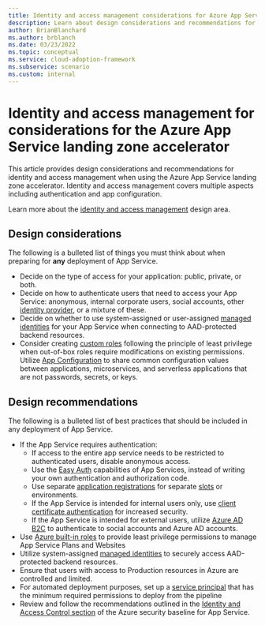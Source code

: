 ```yaml
---
title: Identity and access management considerations for Azure App Service
description: Learn about design considerations and recommendations for identity and access management in the Azure App Service landing zone accelerator.
author: BrianBlanchard
ms.author: brblanch
ms.date: 03/23/2022
ms.topic: conceptual
ms.service: cloud-adoption-framework
ms.subservice: scenario
ms.custom: internal
---
```


# Identity and access management for considerations for the Azure App Service landing zone accelerator

This article provides design considerations and recommendations for identity and access management when using the Azure App Service landing zone accelerator. Identity and access management covers multiple aspects including authentication and app configuration.

Learn more about the [identity and access management](../../../ready/landing-zone/design-area/identity-access.md) design area.

## Design considerations

The following is a bulleted list of things you must think about when preparing for **any** deployment of App Service.

- Decide on the type of access for your application: public, private, or both.
- Decide on how to authenticate users that need to access your App Service: anonymous, internal corporate users, social accounts, other [identity provider](/azure/app-service/overview-managed-identity?tabs=dotnet), or a mixture of these.
- Decide on whether to use system-assigned or user-assigned [managed identities](/azure/app-service/overview-managed-identity?tabs=dotnet) for your App Service when connecting to AAD-protected backend resources.
- Consider creating [custom roles](/azure/active-directory/roles/custom-create) following the principle of least privilege when out-of-box roles require modifications on existing permissions. Utilize [App Configuration](/azure/architecture/solution-ideas/articles/appconfig-key-vault) to share common configuration values between applications, microservices, and serverless applications that are not passwords, secrets, or keys.

## Design recommendations

The following is a bulleted list of best practices that should be included in any deployment of App Service.

- If the App Service requires authentication:
  - If access to the entire app service needs to be restricted to authenticated users, disable anonymous access.
  - Use the [Easy Auth](/azure/app-service/overview-authentication-authorization) capabilities of App Services, instead of writing your own authentication and authorization code.
  - Use separate [application registrations](/azure/active-directory/develop/quickstart-register-app) for separate [slots](/azure/app-service/deploy-staging-slots) or environments.
  - If the App Service is intended for internal users only, use [client certificate authentication](/azure/app-service/deploy-staging-slots) for increased security.
  - If the App Service is intended for external users, utilize [Azure AD B2C](/azure/active-directory-b2c/overview) to authenticate to social accounts and Azure AD accounts.
- Use [Azure built-in roles](/azure/role-based-access-control/built-in-roles#web-plan-contributor) to provide least privilege permissions to manage App Service Plans and Websites
- Utilize system-assigned [managed identities](/azure/app-service/overview-managed-identity?tabs=dotnet) to securely access AAD-protected backend resources.
- Ensure that users with access to Production resources in Azure are controlled and limited.
- For automated deployment purposes, set up a [service principal](/azure/active-directory/develop/app-objects-and-service-principals) that has the minimum required permissions to deploy from the pipeline
- Review and follow the recommendations outlined in the [Identity and Access Control section](/security/benchmark/azure/baselines/app-service-security-baseline?toc=/azure/app-service/toc.json#identity-and-access-control) of the Azure security baseline for App Service.
